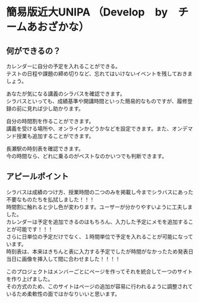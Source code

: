 # 簡易版近大UNIPA （Develop　by　チームあおざかな）

## 何ができるの？
カレンダーに自分の予定を入れることができる。  
テストの日程や課題の締め切りなど、忘れてはいけないイベントを残しておきましょう。  

あなたが気になる講義のシラバスを確認できます。  
シラバスといっても、成績基準や開講時間といった簡易的なものですが、履修登録の前に見れば少し助かります。  

自分の時間割を作ることができます。  
講義を受ける場所や、オンラインかどうかなどを設定できます。また、オンデマンド授業も追加することができます。  

長瀬駅の時刻表を確認できます。  
今の時間なら、どれに乗るのがベストなのかいつでも判断できます。  

## アピールポイント
シラバスは成績のつけ方、授業時間の二つのみを掲載し今までシラバスにあった不要なものたちを払拭しました！！！  
時間割に触れると少し色が変わります。ユーザーが分かりやすいように工夫しました。  
カレンダーは予定を追加できるのはもちろん、入力した予定にメモを追加することが可能です！！！  
さらに日単位の予定だけでなく、１時間単位で予定を入れることが可能になっています。  
時刻表は、本来はきちんと表に入力する予定でしたが時間がなかったため発表日当日に画像を挿入して間に合わせました！！！！  

このプロジェクトはメンバーごとにページを作ってそれを統合して一つのサイトを作り上げました。  
その方式のため、このサイトはページの追加が容易に行われるように調整されているため柔軟性の面ではかなりいいと思います。





